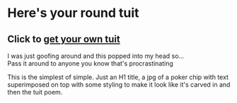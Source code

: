 # Here's your round tuit  
## Click to [get your own tuit](https://sjroma.github.io/roundtuit)
I was just goofing around and this popped into my head so...   
Pass it around to anyone you know that's procrastinating  

This is the simplest of simple. Just an H1 title, a jpg of a poker chip with text superimposed
on top with some styling to make it look like it's carved in and then the tuit poem.

